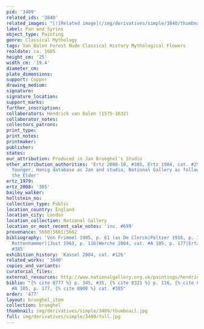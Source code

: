 ```yaml
---
pid: '3409'
related_ids: '3840'
related_images: "[![Related image](/img/derivatives/simple/3840/thumbnail.jpg)](/brughel/3840)"
label: Pan and Syrinx
object_type: Painting
genre: Classical Mythology
tags: Van_Balen Forest Nude Classical History Mythological Flowers
realdate: ca. 1605
height_cm: '25'
width_cm: '19.4'
diameter_cm: 
plate_dimensions: 
support: Copper
drawing_medium: 
signature: 
signature_location: 
support_marks: 
further_inscription: 
collaborators: Hendrick van Balen (1575-1632)
collaborator_notes: 
collectors_patrons: 
print_type: 
print_notes: 
printmaker: 
publisher: 
states: 
our_attribution: Produced in Jan Brueghel's Studio
other_attribution_authorities: 'Ertz 2008-10, #385, Ertz 1984, cat. #254 as Jan the
  Younger, Honig database as Jan and studio, National Gallery as follower of Jan Brueghel
  the Elder'
ertz_1979: 
ertz_2008: '385'
bailey_walker: 
hollstein_no: 
collection_type: Public
location_country: England
location_city: London
location_collection: National Gallery
location_or_most_recent_sale_notes: 'inv. #659'
provenance: 5660|5661|5662
bibliography: 'Von Frimmel 1905, p. 61 (as De Clerck|Peltzer 1916, p. 345, #35 (as
  Rottenhammer)|Jost 1963, p. 116|Werche 2004, cat. #A 105, p. 177|Ertz 2008-10, cat.
  #385'
exhibition_history: 'Kassel 2004, cat. #126'
related_works: '3840'
copies_and_variants: 
curatorial_files: 
external_resources: http://www.nationalgallery.org.uk/paintings/hendrick-van-balen-the-elder-and-follower-of-jan-brueghel-the-elder-pan-pursuing-syrinx
biblio: "{% cite 8777 %} p. 345, #35, {% cite 8321 %} p. 116, {% cite 8912 %} cat.
  #A 105, p. 177, {% cite 8900 %} cat. #385"
order: '477'
layout: brueghel_item
collection: brueghel
thumbnail: img/derivatives/simple/3409/thumbnail.jpg
full: img/derivatives/simple/3409/full.jpg
---
```

